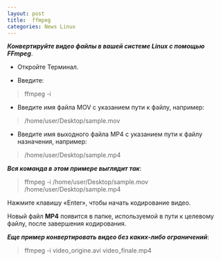 ```yaml
---
layout: post
title:  ffmpeg
categories: News Linux
---
```


***Конвертируйте видео файлы в вашей системе Linux с помощью FFmpeg***.

- Откройте Терминал.

- Введите: 

>ffmpeg -i

- Введите имя файла MOV с указанием пути к файлу, например:  

>/home/user/Desktop/sample.mov

- Введите имя выходного файла MP4 с указанием пути к файлу назначения, например:

>/home/user/Desktop/sample.mp4

***Вся команда в этом примере выглядит так***: 

>ffmpeg -i /home/user/Desktop/sample.mov /home/user/Desktop/sample.mp4


Нажмите клавишу «Enter», чтобы начать кодирование видео.

Новый файл **MP4** появится в папке, используемой в пути к целевому файлу, после завершения 
кодирования.


***Еще пример конвертировать видео без каких-либо ограничений***:

> ffmpeg -i video_origine.avi video_finale.mp4
